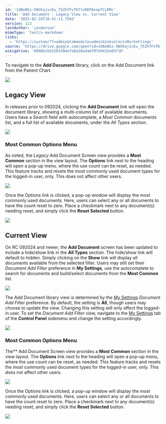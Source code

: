 ```yaml
---
id: '1dNxNSz-5WVkajvcEu_75ZhfFvTKftvREPAvop7CLRMc'
title: 'Add Document - Legacy View vs. Current View'
date: '2025-02-24T18:41:11.756Z'
version: 123
lastAuthor: 'janderson'
mimeType: 'text/x-markdown'
links:
  - 'https://system/?f=admin&tabmodule=admin&tabselect=My+Settings'
source: 'https://drive.google.com/open?id=1dNxNSz-5WVkajvcEu_75ZhfFvTKftvREPAvop7CLRMc'
wikigdrive: '0008bcbb1563384efe0a28ada6f97e9432e65f10'
---
```

To navigate to the **Add Document** library, click on the Add Document link from the Patient Chart.

![](../add-document-legacy-view-vs.-current-view.assets/4279a36102449c9780065b478f06d716.png)

## Legacy View

In releases prior to 092024, clicking the **Add Document** link will open the document library, showing a multi-column list of available documents. Users have a *Search* field with autocomplete, a *Most Common* documents list, and a full list of available documents, under the *All Types* section.

![](../add-document-legacy-view-vs.-current-view.assets/0e7238240cf21beb3121e596f71fecee.png)

### Most Common Options Menu

As noted, the *Legacy* Add Document Screen view provides a **Most Common** section in the view layout. The **Options** link next to the heading will open a pop-up menu, where the use count can be reset, as needed. This feature tracks and resets the most commonly used document types for the logged-in user, only. This does not affect other users.

![](../add-document-legacy-view-vs.-current-view.assets/0dc96f9b921b37cd08bc82ed6b67fa45.png)

Once the Options link is clicked, a pop-up window will display the most commonly used documents. Here, users can select any or all documents to have the count reset to zero. Place a checkmark next to any document(s) needing reset, and simply click the **Reset Selected** button.

![](../add-document-legacy-view-vs.-current-view.assets/9500e716a20053693b7b630e31a409dd.png)

## Current View

On RC 092024 and newer, the **Add Document** screen has been updated to include a hide/show link in the **All Types** section. The hide/show link will default to hidden. Simply clicking on the **Show** link will display all documents available from the selected filter.  Users may still set their *Document Add Filter* preference in **My Settings**, use the autocomplete to search for documents and build/select documents from the **Most Common** list.

![](../add-document-legacy-view-vs.-current-view.assets/f5e32e9837e6ff59ec69e284b83f4dae.png)

The Add Document library view is determined by the [My Settings](https://system/?f=admin&tabmodule=admin&tabselect=My+Settings) *Document Add Filter* preference. By default, the setting is **All**, though users may choose to update the view. Changing this setting will only affect the logged-in user. To set the *Document Add Filter* view, navigate to the [My Settings](https://system/?f=admin&tabmodule=admin&tabselect=My+Settings) tab of the **Control Panel** sidemenu and change the setting accordingly.

![](../add-document-legacy-view-vs.-current-view.assets/885ab2acda98050173c159ffb5133872.png)

### Most Common Options Menu

The** Add Document Screen view provides a **Most Common** section in the view layout. The **Options** link next to the heading will open a pop-up menu, where the use count can be reset, as needed. This feature tracks and resets the most commonly used document types for the logged-in user, only. This does not affect other users.

![](../add-document-legacy-view-vs.-current-view.assets/59545ae012f025bd232b2fea8f0bcd55.png)

Once the Options link is clicked, a pop-up window will display the most commonly used documents. Here, users can select any or all documents to have the count reset to zero. Place a checkmark next to any document(s) needing reset, and simply click the **Reset Selected** button.

![](../add-document-legacy-view-vs.-current-view.assets/0dd8f4649c4a97d3b0cf33fd21e746b7.png)
